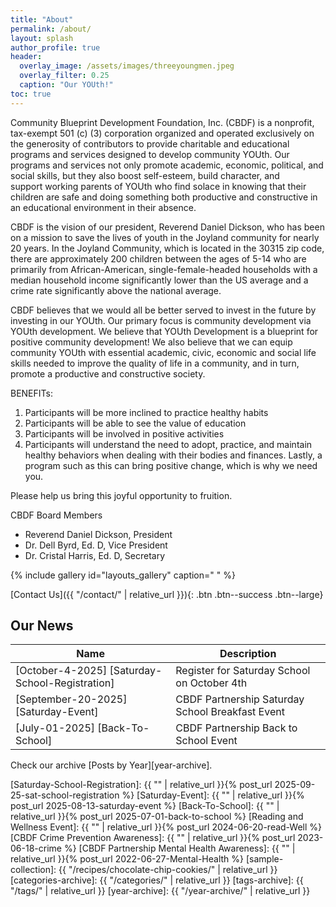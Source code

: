 ```yaml
---
title: "About"
permalink: /about/
layout: splash
author_profile: true
header:
  overlay_image: /assets/images/threeyoungmen.jpeg
  overlay_filter: 0.25
  caption: "Our YOUth!"
toc: true
---
```


Community Blueprint Development Foundation, Inc. (CBDF) is a nonprofit, tax-exempt 501 (c) (3) corporation organized and operated exclusively on the generosity of contributors to provide charitable and educational programs and services designed to develop community YOUth. Our programs and services not only promote academic, economic, political, and social skills, but they also boost self-esteem, build character, and support working parents of YOUth who find solace in knowing that their children are safe and doing something both productive and constructive in an educational environment in their absence.

CBDF is the vision of our president, Reverend Daniel Dickson, who has been on a mission to save the lives of youth in the Joyland community for nearly 20 years. In the Joyland Community, which is located in the 30315 zip code, there are approximately 200 children between the ages of 5-14 who are primarily from African-American, single-female-headed households with a median household income significantly lower than the US average and a crime rate significantly above the national average. 

CBDF believes that we would all be better served to invest in the future by investing in our YOUth. Our primary focus is community development via YOUth development. 
We believe that YOUth Development is a blueprint for positive community development! We also believe that we can equip community YOUth with essential academic, civic, economic and social life skills needed to improve the quality of life in a community, and in turn, promote a productive and constructive society.

BENEFITs:
1. Participants will be more inclined to practice healthy habits
2. Participants will be able to see the value of education
3. Participants will be involved in positive activities
4. Participants will understand the need to adopt, practice, and maintain healthy
behaviors when dealing with their bodies and finances.
Lastly, a program such as this can bring positive change, which is why we need you.

Please help us bring this joyful opportunity to fruition.

CBDF Board Members
- Reverend Daniel Dickson, President
- Dr. Dell Byrd, Ed. D, Vice President
- Dr. Cristal Harris, Ed. D, Secretary


{% include gallery id="layouts_gallery" caption=" " %}

[Contact Us]({{ "/contact/" | relative_url }}){: .btn .btn--success .btn--large}


## Our News

| Name                                        | Description                                           |
| ------------------------------------------- | ----------------------------------------------------- |
|[October-4-2025] [Saturday-School-Registration] | Register for Saturday School on October 4th |
|[September-20-2025] [Saturday-Event] | CBDF Partnership Saturday School Breakfast Event |
|[July-01-2025] [Back-To-School] | CBDF Partnership Back to School Event |


Check our archive [Posts by Year][year-archive].

[Saturday-School-Registration]: {{ "" | relative_url }}{% post_url 2025-09-25-sat-school-registration %}
[Saturday-Event]: {{ "" | relative_url }}{% post_url 2025-08-13-saturday-event %}
[Back-To-School]: {{ "" | relative_url }}{% post_url 2025-07-01-back-to-school %}
[Reading and Wellness Event]: {{ "" | relative_url }}{% post_url 2024-06-20-read-Well %}
[CBDF Crime Prevention Awareness]: {{ "" | relative_url }}{% post_url 2023-06-18-crime %}
[CBDF Partnership Mental Health Awareness]: {{ "" | relative_url }}{% post_url 2022-06-27-Mental-Health %}
[sample-collection]: {{ "/recipes/chocolate-chip-cookies/" | relative_url }}
[categories-archive]: {{ "/categories/" | relative_url }}
[tags-archive]: {{ "/tags/" | relative_url }}
[year-archive]: {{ "/year-archive/" | relative_url }}


